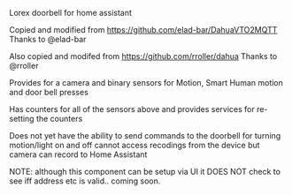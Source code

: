 
Lorex doorbell for home assistant

Copied and modified from https://github.com/elad-bar/DahuaVTO2MQTT Thanks to @elad-bar

Also copied and modifed from https://github.com/rroller/dahua Thanks to @rroller

Provides for a camera and binary sensors for Motion, Smart Human motion and door bell presses

Has counters for all of the sensors above and provides services for re-setting the counters

Does not yet have the ability to send commands to the doorbell for turning motion/light on and off cannot access recodings from the device but camera can record to Home Assistant

NOTE: although this component can be setup via UI it DOES NOT check to see iff address etc is valid.. coming soon.

